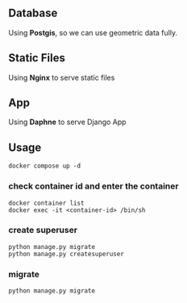 ## Database

Using **Postgis**, so we can use geometric data fully.

## Static Files

Using **Nginx** to serve static files

## App

Using **Daphne** to serve Django App


## Usage

`docker compose up -d`

### check container id and enter the container

```
docker container list
docker exec -it <container-id> /bin/sh
```

### create superuser

```
python manage.py migrate
python manage.py createsuperuser
```

### migrate

```
python manage.py migrate
```
